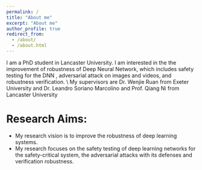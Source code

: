 ```yaml
---
permalink: /
title: "About me"
excerpt: "About me"
author_profile: true
redirect_from: 
  - /about/
  - /about.html
---
```


I am a PhD student in Lancaster University. I am interested in the the improvement of robustness of Deep Neural Network, which includes safety testing for the DNN , adversarial attack on images and videos, and robustness verification.  \\
My supervisors are Dr. Wenjie Ruan from Exeter University and Dr. Leandro Soriano Marcolino and Prof. Qiang Ni from Lancaster University

Research Aims:
======
* My research vision is to improve the robustness of deep learning systems.
* My research focuses on the safety testing of deep learning networks for the safety-critical system, the adversarial attacks with its defenses and verification robustness.





